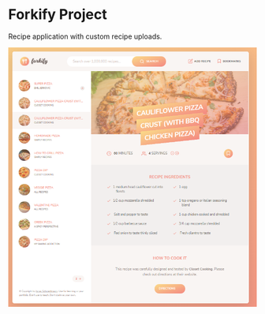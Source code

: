 # Forkify Project

Recipe application with custom recipe uploads.

![Pic](https://raw.githubusercontent.com/emilje/Forkify/master/appPreview.png?token=ARAXLHFWUBEDEEALOZ52JHTBWYFQ4)

